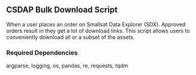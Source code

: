 ## CSDAP Bulk Download Script

When a user places an order on Smallsat Data Explorer (SDX). Approved orders result in  they get a lot of download links. This script allows users to conveniently download all or a subset of the assets.

### Required Dependencies

argparse, logging, os, pandas, re, requests, tqdm


